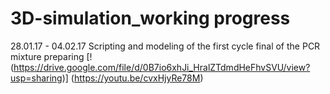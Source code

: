 # 3D-simulation_working progress
28.01.17 - 04.02.17 Scripting and modeling of the first cycle final of the  PCR mixture preparing [!(https://drive.google.com/file/d/0B7io6xhJi_HralZTdmdHeFhvSVU/view?usp=sharing)] 
(https://youtu.be/cvxHjyRe78M)
